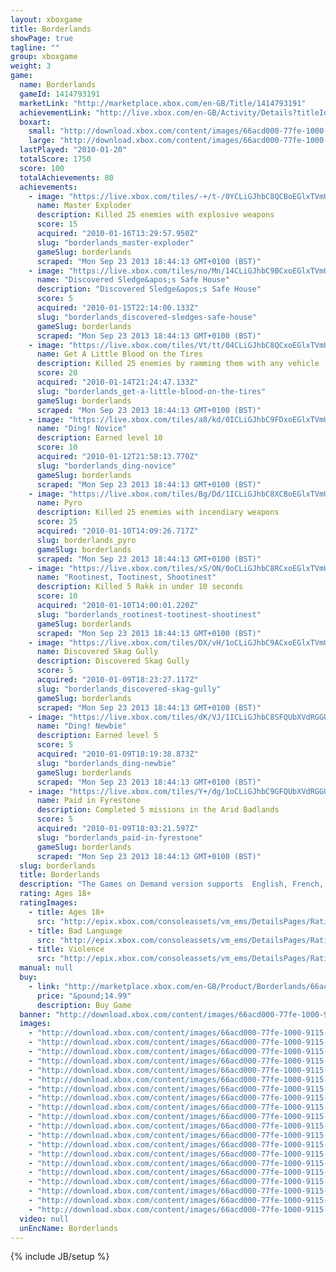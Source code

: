 ```yaml
---
layout: xboxgame
title: Borderlands
showPage: true
tagline: ""
group: xboxgame
weight: 3
game: 
  name: Borderlands
  gameId: 1414793191
  marketLink: "http://marketplace.xbox.com/en-GB/Title/1414793191"
  achievementLink: "http://live.xbox.com/en-GB/Activity/Details?titleId=1414793191"
  boxart: 
    small: "http://download.xbox.com/content/images/66acd000-77fe-1000-9115-d802545407e7/1033/boxartsm.jpg"
    large: "http://download.xbox.com/content/images/66acd000-77fe-1000-9115-d802545407e7/1033/boxartlg.jpg"
  lastPlayed: "2010-01-20"
  totalScore: 1750
  score: 100
  totalAchievements: 80
  achievements: 
    - image: "https://live.xbox.com/tiles/-+/t-/0YCLiGJhbC8QCBoEGlxTVmU3L2FjaC8wLzJkAAAAAOfn5-5Q6+M=.jpg"
      name: Master Exploder
      description: Killed 25 enemies with explosive weapons
      score: 15
      acquired: "2010-01-16T13:29:57.950Z"
      slug: "borderlands_master-exploder"
      gameSlug: borderlands
      scraped: "Mon Sep 23 2013 18:44:13 GMT+0100 (BST)"
    - image: "https://live.xbox.com/tiles/no/Mn/14CLiGJhbC9BCxoEGlxTVmU3L2FjaC8wLzE1AAAAAOfn5-gIg4I=.jpg"
      name: "Discovered Sledge&apos;s Safe House"
      description: "Discovered Sledge&apos;s Safe House"
      score: 5
      acquired: "2010-01-15T22:14:00.133Z"
      slug: "borderlands_discovered-sledges-safe-house"
      gameSlug: borderlands
      scraped: "Mon Sep 23 2013 18:44:13 GMT+0100 (BST)"
    - image: "https://live.xbox.com/tiles/Vt/tt/04CLiGJhbC8QCxoEGlxTVmU3L2FjaC8wLzFkAAAAAOfn5-xC20o=.jpg"
      name: Get A Little Blood on the Tires
      description: Killed 25 enemies by ramming them with any vehicle
      score: 20
      acquired: "2010-01-14T21:24:47.133Z"
      slug: "borderlands_get-a-little-blood-on-the-tires"
      gameSlug: borderlands
      scraped: "Mon Sep 23 2013 18:44:13 GMT+0100 (BST)"
    - image: "https://live.xbox.com/tiles/a8/kd/0ICLiGJhbC9FDxoEGlxTVmU3L2FjaC8wLzUxAAAAAOfn5-8yyXc=.jpg"
      name: "Ding! Novice"
      description: Earned level 10
      score: 10
      acquired: "2010-01-12T21:58:13.770Z"
      slug: "borderlands_ding-novice"
      gameSlug: borderlands
      scraped: "Mon Sep 23 2013 18:44:13 GMT+0100 (BST)"
    - image: "https://live.xbox.com/tiles/Bg/Dd/1ICLiGJhbC8XCBoEGlxTVmU3L2FjaC8wLzJjAAAAAOfn5-vyABo=.jpg"
      name: Pyro
      description: Killed 25 enemies with incendiary weapons
      score: 25
      acquired: "2010-01-10T14:09:26.717Z"
      slug: borderlands_pyro
      gameSlug: borderlands
      scraped: "Mon Sep 23 2013 18:44:13 GMT+0100 (BST)"
    - image: "https://live.xbox.com/tiles/xS/ON/0oCLiGJhbC8RCxoEGlxTVmU3L2FjaC8wLzFlAAAAAOfn5-2iI9k=.jpg"
      name: "Rootinest, Tootinest, Shootinest"
      description: Killed 5 Rakk in under 10 seconds
      score: 10
      acquired: "2010-01-10T14:00:01.220Z"
      slug: "borderlands_rootinest-tootinest-shootinest"
      gameSlug: borderlands
      scraped: "Mon Sep 23 2013 18:44:13 GMT+0100 (BST)"
    - image: "https://live.xbox.com/tiles/DX/vH/1oCLiGJhbC9ACxoEGlxTVmU3L2FjaC8wLzE0AAAAAOfn5-noexE=.jpg"
      name: Discovered Skag Gully
      description: Discovered Skag Gully
      score: 5
      acquired: "2010-01-09T18:23:27.117Z"
      slug: "borderlands_discovered-skag-gully"
      gameSlug: borderlands
      scraped: "Mon Sep 23 2013 18:44:13 GMT+0100 (BST)"
    - image: "https://live.xbox.com/tiles/dK/VJ/1ICLiGJhbC8SFQUbXVdRGGU3L2FjaC8wL2YAAAAA5+fn+2albw==.jpg"
      name: "Ding! Newbie"
      description: Earned level 5
      score: 5
      acquired: "2010-01-09T18:19:38.873Z"
      slug: "borderlands_ding-newbie"
      gameSlug: borderlands
      scraped: "Mon Sep 23 2013 18:44:13 GMT+0100 (BST)"
    - image: "https://live.xbox.com/tiles/Y+/dg/1oCLiGJhbC9GFQUbXVdRGGU3L2FjaC8wLzIAAAAA5+fn+U-neA==.jpg"
      name: Paid in Fyrestone
      description: Completed 5 missions in the Arid Badlands
      score: 5
      acquired: "2010-01-09T18:03:21.597Z"
      slug: "borderlands_paid-in-fyrestone"
      gameSlug: borderlands
      scraped: "Mon Sep 23 2013 18:44:13 GMT+0100 (BST)"
  slug: borderlands
  title: Borderlands
  description: "The Games on Demand version supports  English, French, Italian, German, Spanish, Japanese.  With its addictive action, frantic first person shooter combat, massive arsenal of weaponry, RPG elements and four-player co-op, Borderlands is the breakthrough experience that challenges all the conventions of modern shooters. Borderlands places you in the role of a mercenary on the lawless and desolate planet of Pandora, hell-bent on finding a legendary stockpile of powerful alien technology known as The Vault."
  rating: Ages 18+
  ratingImages: 
    - title: Ages 18+
      src: "http://epix.xbox.com/consoleassets/vm_ems/DetailsPages/RatingSystemID/14/default/Values/14005.png"
    - title: Bad Language
      src: "http://epix.xbox.com/consoleassets/vm_ems/DetailsPages/RatingSystemID/14/default/Descriptors/14000.png"
    - title: Violence
      src: "http://epix.xbox.com/consoleassets/vm_ems/DetailsPages/RatingSystemID/14/default/Descriptors/14005.png"
  manual: null
  buy: 
    - link: "http://marketplace.xbox.com/en-GB/Product/Borderlands/66acd000-77fe-1000-9115-d802545407e7?purchase=1&amp;DownloadType=Game"
      price: "&pound;14.99"
      description: Buy Game
  banner: "http://download.xbox.com/content/images/66acd000-77fe-1000-9115-d802545407e7/1033/banner.png"
  images: 
    - "http://download.xbox.com/content/images/66acd000-77fe-1000-9115-d802545407e7/1033/screenlg1.jpg"
    - "http://download.xbox.com/content/images/66acd000-77fe-1000-9115-d802545407e7/1033/screenlg2.jpg"
    - "http://download.xbox.com/content/images/66acd000-77fe-1000-9115-d802545407e7/1033/screenlg3.jpg"
    - "http://download.xbox.com/content/images/66acd000-77fe-1000-9115-d802545407e7/1033/screenlg4.jpg"
    - "http://download.xbox.com/content/images/66acd000-77fe-1000-9115-d802545407e7/1033/screenlg5.jpg"
    - "http://download.xbox.com/content/images/66acd000-77fe-1000-9115-d802545407e7/1033/screenlg6.jpg"
    - "http://download.xbox.com/content/images/66acd000-77fe-1000-9115-d802545407e7/1033/screenlg7.jpg"
    - "http://download.xbox.com/content/images/66acd000-77fe-1000-9115-d802545407e7/1033/screenlg8.jpg"
    - "http://download.xbox.com/content/images/66acd000-77fe-1000-9115-d802545407e7/1033/screenlg9.jpg"
    - "http://download.xbox.com/content/images/66acd000-77fe-1000-9115-d802545407e7/1033/screenlg10.jpg"
    - "http://download.xbox.com/content/images/66acd000-77fe-1000-9115-d802545407e7/1033/screenlg11.jpg"
    - "http://download.xbox.com/content/images/66acd000-77fe-1000-9115-d802545407e7/1033/screenlg12.jpg"
    - "http://download.xbox.com/content/images/66acd000-77fe-1000-9115-d802545407e7/1033/screenlg13.jpg"
    - "http://download.xbox.com/content/images/66acd000-77fe-1000-9115-d802545407e7/1033/screenlg14.jpg"
    - "http://download.xbox.com/content/images/66acd000-77fe-1000-9115-d802545407e7/1033/screenlg15.jpg"
    - "http://download.xbox.com/content/images/66acd000-77fe-1000-9115-d802545407e7/1033/screenlg16.jpg"
    - "http://download.xbox.com/content/images/66acd000-77fe-1000-9115-d802545407e7/1033/screenlg17.jpg"
    - "http://download.xbox.com/content/images/66acd000-77fe-1000-9115-d802545407e7/1033/screenlg18.jpg"
    - "http://download.xbox.com/content/images/66acd000-77fe-1000-9115-d802545407e7/1033/screenlg19.jpg"
    - "http://download.xbox.com/content/images/66acd000-77fe-1000-9115-d802545407e7/1033/screenlg20.jpg"
  video: null
  unEncName: Borderlands
---
```

{% include JB/setup %}